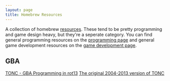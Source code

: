```yaml
---
layout: page
title: Homebrew Resources
---
```


A collection of homebrew [resources](..). These tend to be pretty programming and game design heavy, but they're a seperate category. You can find general programming resources on the [programming page](../programming) and general game development resources on the [game development page](../game-design).

## GBA
[TONC - GBA Programming in rot13](https://gbadev.net/tonc/)
[The original 2004-2013 version of TONC](https://www.coranac.com/tonc/text/)